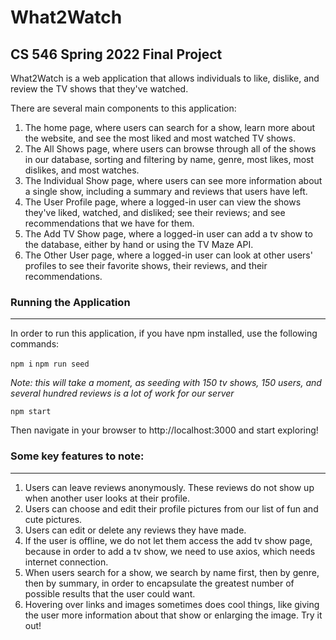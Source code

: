 # What2Watch
## CS 546 Spring 2022 Final Project
What2Watch is a web application that allows individuals to like, dislike, and review the TV shows that they've watched. 

There are several main components to this application:
1. The home page, where users can search for a show, learn more about the website, and see the most liked and most watched TV shows.
2. The All Shows page, where users can browse through all of the shows in our database, sorting and filtering by name, genre, most likes, most dislikes, and most watches.
3. The Individual Show page, where users can see more information about a single show, including a summary and reviews that users have left.
4. The User Profile page, where a logged-in user can view the shows they've liked, watched, and disliked; see their reviews; and see recommendations that we have for them.
5. The Add TV Show page, where a logged-in user can add a tv show to the database, either by hand or using the TV Maze API.
6. The Other User page, where a logged-in user can look at other users' profiles to see their favorite shows, their reviews, and their recommendations.

### Running the Application
---
In order to run this application, if you have npm installed, use the following commands:

`npm i`
`npm run seed`

*Note: this will take a moment, as seeding with 150 tv shows, 150 users, and several hundred reviews is a lot of work for our server*

`npm start`

Then navigate in your browser to http://localhost:3000 and start exploring!

### Some key features to note:
---
1. Users can leave reviews anonymously. These reviews do not show up when another user looks at their profile.
2. Users can choose and edit their profile pictures from our list of fun and cute pictures.
3. Users can edit or delete any reviews they have made.
4. If the user is offline, we do not let them access the add tv show page, because in order to add a tv show, we need to use axios, which needs internet connection.
5. When users search for a show, we search by name first, then by genre, then by summary, in order to encapsulate the greatest number of possible results that the user could want.
6. Hovering over links and images sometimes does cool things, like giving the user more information about that show or enlarging the image. Try it out!

